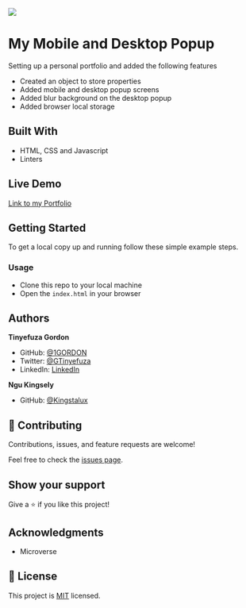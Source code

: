 ![](https://img.shields.io/badge/Microverse-blueviolet)

# My Mobile and Desktop Popup

Setting up a personal portfolio and added the following features

- Created an object to store properties
- Added mobile and desktop popup screens
- Added blur background on the desktop popup
- Added browser local storage

## Built With

- HTML, CSS and Javascript
- Linters

## Live Demo

[Link to my Portfolio](https://1gordon.github.io/my-portfolio/)

## Getting Started

To get a local copy up and running follow these simple example steps.

### Usage

- Clone this repo to your local machine
- Open the `index.html` in your browser

## Authors

**Tinyefuza Gordon**

- GitHub: [@1GORDON](https://github.com/1GORDON)
- Twitter: [@GTinyefuza](https://twitter.com/Tinyefuza)
- LinkedIn: [LinkedIn](www.linkedin.com/in/tinyefuza-gordon-935747213)

**Ngu Kingsely**

- GitHub: [@Kingstalux](https://github.com/Kingstalux)

## 🤝 Contributing

Contributions, issues, and feature requests are welcome!

Feel free to check the [issues page](https://github.com/1GORDON/gitflow/issues).

## Show your support

Give a ⭐️ if you like this project!

## Acknowledgments

- Microverse

## 📝 License

This project is [MIT](./MIT.md) licensed.
